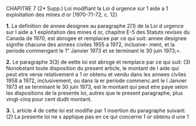 CHAPITRE 7 (2* Supp.)
Loi modifiant la Loi d urgence sur 1 aide
a 1 exploitation des mines d or
[1970-71-72, c. 12}

**1.** La definition de annee designee au
paragraphe 2(1) de la Loi d urgence sur
I aide a 1 exploitation des mines d or,
chapitre E-5 des Statuts revises du Canada
de 1970, est abrogee et remplacee par ce
qui suit:
annee designee signifie chacune des
annees civiles 1955 a 1972, inclusive-
ment, et la periode commengant le 1"
Janvier 1973 et se terminant le 30 juin
1973;=.

**2.** Le paragraphe 3(3) de eette loi est
abroge et remplace par ce qui suit:
(3) Nonobstant toute disposition du
present article, le montant de I aide qui
peut etre verse relativement a 1 or
obtenu et vendu dans les annees civiles
1958 a 1972, inclusivement, ou dans la
er
periode commenc.ant le l Janvier 1973
et se terminant le 30 juin 1973, est le
montant qui peut etre paye selon les
dispositions de la presente loi, autres que
le present paragraphe, plus vingt-cinq
pour cent dudit montant.

**3.** L article 4 de cette loi est modifie
par 1 insertion du paragraphe suivant:
(2) La presente loi ne s applique pas
en ce qui concerne 1 or obtenu d une
1
